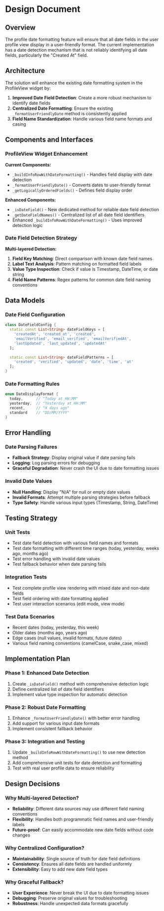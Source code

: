 # Design Document

## Overview

The profile date formatting feature will ensure that all date fields in the user profile view display in a user-friendly format. The current implementation has a date detection mechanism that is not reliably identifying all date fields, particularly the "Created At" field.

## Architecture

The solution will enhance the existing date formatting system in the ProfileView widget by:

1. **Improved Date Field Detection**: Create a more robust mechanism to identify date fields
2. **Centralized Date Formatting**: Ensure the existing `_formatUserFriendlyDate` method is consistently applied
3. **Field Name Standardization**: Handle various field name formats and casing

## Components and Interfaces

### ProfileView Widget Enhancement

**Current Components:**
- `_buildInfoRowWithDateFormatting()` - Handles field display with date detection
- `_formatUserFriendlyDate()` - Converts dates to user-friendly format
- `_getLogicallyOrderedFields()` - Defines field display order

**Enhanced Components:**
- `_isDateField()` - New dedicated method for reliable date field detection
- `_getDateFieldNames()` - Centralized list of all date field identifiers
- Enhanced `_buildInfoRowWithDateFormatting()` - Uses improved detection logic

### Date Field Detection Strategy

**Multi-layered Detection:**
1. **Field Key Matching**: Direct comparison with known date field names
2. **Label Text Analysis**: Pattern matching on formatted field labels
3. **Value Type Inspection**: Check if value is Timestamp, DateTime, or date string
4. **Field Name Patterns**: Regex patterns for common date field naming conventions

## Data Models

### Date Field Configuration

```dart
class DateFieldConfig {
  static const List<String> dateFieldKeys = [
    'createdAt', 'created_at', 'created',
    'emailVerified', 'email_verified', 'emailVerifiedAt',
    'lastUpdated', 'last_updated', 'updatedAt'
  ];
  
  static const List<String> dateFieldPatterns = [
    'created', 'verified', 'updated', 'date', 'time', 'at'
  ];
}
```

### Date Formatting Rules

```dart
enum DateDisplayFormat {
  today,      // "Today at HH:MM"
  yesterday,  // "Yesterday at HH:MM"
  recent,     // "X days ago"
  standard    // "DD/MM/YYYY"
}
```

## Error Handling

### Date Parsing Failures
- **Fallback Strategy**: Display original value if date parsing fails
- **Logging**: Log parsing errors for debugging
- **Graceful Degradation**: Never crash the UI due to date formatting issues

### Invalid Date Values
- **Null Handling**: Display "N/A" for null or empty date values
- **Invalid Formats**: Attempt multiple parsing strategies before fallback
- **Type Safety**: Handle various input types (Timestamp, String, DateTime)

## Testing Strategy

### Unit Tests
- Test date field detection with various field names and formats
- Test date formatting with different time ranges (today, yesterday, weeks ago, months ago)
- Test error handling with invalid date values
- Test fallback behavior when date parsing fails

### Integration Tests
- Test complete profile view rendering with mixed date and non-date fields
- Test field ordering with date formatting applied
- Test user interaction scenarios (edit mode, view mode)

### Test Data Scenarios
- Recent dates (today, yesterday, this week)
- Older dates (months ago, years ago)
- Edge cases (null values, invalid formats, future dates)
- Various field naming conventions (camelCase, snake_case, mixed)

## Implementation Plan

### Phase 1: Enhanced Date Detection
1. Create `_isDateField()` method with comprehensive detection logic
2. Define centralized list of date field identifiers
3. Implement value type inspection for automatic detection

### Phase 2: Robust Date Formatting
1. Enhance `_formatUserFriendlyDate()` with better error handling
2. Add support for various input date formats
3. Implement consistent fallback behavior

### Phase 3: Integration and Testing
1. Update `_buildInfoRowWithDateFormatting()` to use new detection method
2. Add comprehensive unit tests for date detection and formatting
3. Test with real user profile data to ensure reliability

## Design Decisions

### Why Multi-layered Detection?
- **Reliability**: Different data sources may use different field naming conventions
- **Flexibility**: Handles both programmatic field names and user-friendly labels
- **Future-proof**: Can easily accommodate new date fields without code changes

### Why Centralized Configuration?
- **Maintainability**: Single source of truth for date field definitions
- **Consistency**: Ensures all date fields are handled uniformly
- **Extensibility**: Easy to add new date field types

### Why Graceful Fallback?
- **User Experience**: Never break the UI due to date formatting issues
- **Debugging**: Preserve original values for troubleshooting
- **Robustness**: Handle unexpected data formats gracefully